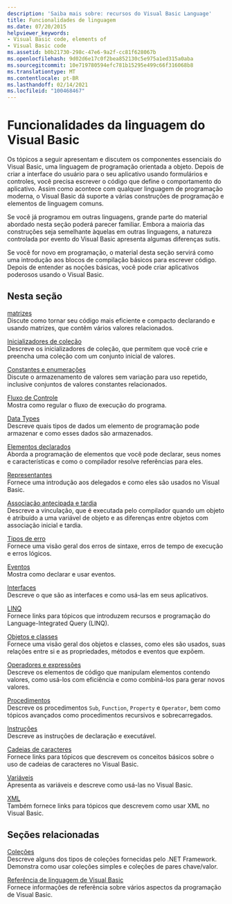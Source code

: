 ```yaml
---
description: 'Saiba mais sobre: recursos do Visual Basic Language'
title: Funcionalidades de linguagem
ms.date: 07/20/2015
helpviewer_keywords:
- Visual Basic code, elements of
- Visual Basic code
ms.assetid: b0b21730-298c-47e6-9a2f-cc81f628067b
ms.openlocfilehash: 9d02d6e17c0f2bea852130c5e975a1ed315a0aba
ms.sourcegitcommit: 10e719780594efc781b15295e499c66f316068b8
ms.translationtype: MT
ms.contentlocale: pt-BR
ms.lasthandoff: 02/14/2021
ms.locfileid: "100468467"
---
```

# <a name="visual-basic-language-features"></a>Funcionalidades da linguagem do Visual Basic

Os tópicos a seguir apresentam e discutem os componentes essenciais do Visual Basic, uma linguagem de programação orientada a objeto. Depois de criar a interface do usuário para o seu aplicativo usando formulários e controles, você precisa escrever o código que define o comportamento do aplicativo. Assim como acontece com qualquer linguagem de programação moderna, o Visual Basic dá suporte a várias construções de programação e elementos de linguagem comuns.  
  
 Se você já programou em outras linguagens, grande parte do material abordado nesta seção poderá parecer familiar. Embora a maioria das construções seja semelhante àquelas em outras linguagens, a natureza controlada por evento do Visual Basic apresenta algumas diferenças sutis.  
  
 Se você for novo em programação, o material desta seção servirá como uma introdução aos blocos de compilação básicos para escrever código. Depois de entender as noções básicas, você pode criar aplicativos poderosos usando o Visual Basic.  
  
## <a name="in-this-section"></a>Nesta seção  

 [matrizes](arrays/index.md)  
 Discute como tornar seu código mais eficiente e compacto declarando e usando matrizes, que contêm vários valores relacionados.  
  
 [Inicializadores de coleção](collection-initializers/index.md)  
 Descreve os inicializadores de coleção, que permitem que você crie e preencha uma coleção com um conjunto inicial de valores.  
  
 [Constantes e enumerações](constants-enums/index.md)  
 Discute o armazenamento de valores sem variação para uso repetido, inclusive conjuntos de valores constantes relacionados.  
  
 [Fluxo de Controle](control-flow/index.md)  
 Mostra como regular o fluxo de execução do programa.  
  
 [Data Types](data-types/index.md)  
 Descreve quais tipos de dados um elemento de programação pode armazenar e como esses dados são armazenados.  
  
 [Elementos declarados](declared-elements/index.md)  
 Aborda a programação de elementos que você pode declarar, seus nomes e características e como o compilador resolve referências para eles.  
  
 [Representantes](delegates/index.md)  
 Fornece uma introdução aos delegados e como eles são usados no Visual Basic.  
  
 [Associação antecipada e tardia](early-late-binding/index.md)  
 Descreve a vinculação, que é executada pelo compilador quando um objeto é atribuído a uma variável de objeto e as diferenças entre objetos com associação inicial e tardia.  
  
 [Tipos de erro](error-types.md)  
 Fornece uma visão geral dos erros de sintaxe, erros de tempo de execução e erros lógicos.  
  
 [Eventos](events/index.md)  
 Mostra como declarar e usar eventos.  
  
 [Interfaces](interfaces/index.md)  
 Descreve o que são as interfaces e como usá-las em seus aplicativos.  
  
 [LINQ](linq/index.md)  
 Fornece links para tópicos que introduzem recursos e programação do Language-Integrated Query (LINQ).  
  
 [Objetos e classes](objects-and-classes/index.md)  
 Fornece uma visão geral dos objetos e classes, como eles são usados, suas relações entre si e as propriedades, métodos e eventos que expõem.  
  
 [Operadores e expressões](operators-and-expressions/index.md)  
 Descreve os elementos de código que manipulam elementos contendo valores, como usá-los com eficiência e como combiná-los para gerar novos valores.  
  
 [Procedimentos](procedures/index.md)  
 Descreve os procedimentos `Sub`, `Function`, `Property` e `Operator`, bem como tópicos avançados como procedimentos recursivos e sobrecarregados.  
  
 [Instruções](statements.md)  
 Descreve as instruções de declaração e executável.  
  
 [Cadeias de caracteres](strings/index.md)  
 Fornece links para tópicos que descrevem os conceitos básicos sobre o uso de cadeias de caracteres no Visual Basic.  
  
 [Variáveis](variables/index.md)  
 Apresenta as variáveis e descreve como usá-las no Visual Basic.  
  
 [XML](xml/index.md)  
 Também fornece links para tópicos que descrevem como usar XML no Visual Basic.  
  
## <a name="related-sections"></a>Seções relacionadas

 [Coleções](../concepts/collections.md)  
 Descreve alguns dos tipos de coleções fornecidas pelo .NET Framework. Demonstra como usar coleções simples e coleções de pares chave/valor.  
  
 [Referência de linguagem de Visual Basic](../../language-reference/index.md)  
 Fornece informações de referência sobre vários aspectos da programação de Visual Basic.
